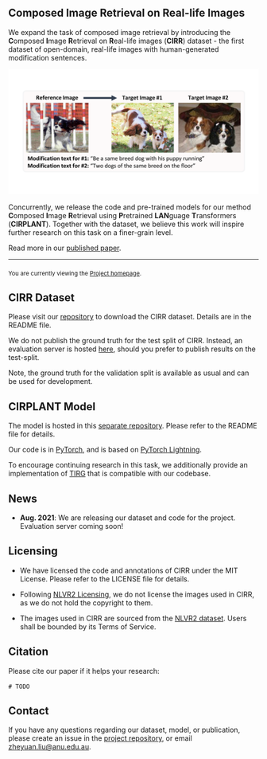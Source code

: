 ## Composed Image Retrieval on Real-life Images

We expand the task of composed image retrieval by introducing the **C**omposed **I**mage **R**etrieval on **R**eal-life images (**CIRR**) dataset - the first dataset of open-domain, real-life images with human-generated modification sentences.

![Demo image from CIRR data](demo_imgs/project_page_demo_img_0.png)

Concurrently, we release the code and pre-trained models for our method **C**omposed **I**mage **R**etrieval using **P**retrained **LAN**guage **T**ransformers (**CIRPLANT**). Together with the dataset, we believe this work will inspire further research on this task on a finer-grain level.

Read more in our [published paper](#).

----
<sub>You are currently viewing the [Project homepage](https://cuberick-orion.github.io/CIRR/).</sub>


## CIRR Dataset

<!-- ### Download -->

Please visit our [repository](https://github.com/Cuberick-Orion/CIRR) to download the CIRR dataset. Details are in the README file.

<!-- ### Test-split Evaluation Server -->

We do not publish the ground truth for the test split of CIRR. Instead, an evaluation server is hosted [here](https://cirr.cecs.anu.edu.au/), should you prefer to publish results on the test-split.

Note, the ground truth for the validation split is available as usual and can be used for development.

## CIRPLANT Model

The model is hosted in this [separate repository](https://github.com/Cuberick-Orion/CIRPLANT). Please refer to the README file for details.

Our code is in [PyTorch](https://pytorch.org/), and is based on [PyTorch Lightning](https://www.pytorchlightning.ai/). 

To encourage continuing research in this task, we additionally provide an implementation of [TIRG](https://github.com/google/tirg) that is compatible with our codebase.

## News
 - **Aug. 2021**: We are releasing our dataset and code for the project. Evaluation server coming soon!

## Licensing

 - We have licensed the code and annotations of CIRR under the MIT License. Please refer to the LICENSE file for details.

 - Following [NLVR2 Licensing](https://github.com/lil-lab/nlvr#licensing), we do not license the images used in CIRR, as we do not hold the copyright to them.

 - The images used in CIRR are sourced from the [NLVR2 dataset](https://lil.nlp.cornell.edu/nlvr/). Users shall be bounded by its Terms of Service.
 
## Citation

Please cite our paper if it helps your research:

```
# TODO
```

## Contact

If you have any questions regarding our dataset, model, or publication, please create an issue in the [project repository](https://github.com/Cuberick-Orion/CIRR/issues), or email [zheyuan.liu@anu.edu.au](mailto:zheyuan.liu@anu.edu.au).